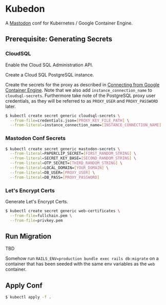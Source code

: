 # Kubedon

A [Mastodon](https://github.com/tootsuite/mastodon) conf for Kubernetes / Google Container Engine.

## Prerequisite: Generating Secrets

### CloudSQL

Enable the Cloud SQL Administration API.

Create a Cloud SQL PostgreSQL instance.

Create the secrets for the proxy as described in [Connecting from Google Container Engine](https://cloud.google.com/sql/docs/postgres/connect-container-engine). Note that we also add `instance_connection_name` to `cloudsql-secrets`. Furthermore take note of the PostgreSQL proxy user credentials, as they will be referred to as `PROXY_USER` and `PROXY_PASSWORD` later.

```sh
$ kubectl create secret generic cloudsql-secrets \
  --from-file=credentials.json=[PROXY_KEY_FILE_PATH] \
  --from-literal=instance_connection_name=[INSTANCE_CONNECTION_NAME]
```

### Mastodon Conf Secrets

```sh
$ kubectl create secret generic mastodon-secrets \
  --from-literal=PAPERCLIP_SECRET=[FIRST_RANDOM_STRING] \
  --from-literal=SECRET_KEY_BASE=[SECOND_RANDOM_STRING] \
  --from-literal=OTP_SECRET=[THIRD_RANDOM_STRING] \
  --from-literal=LOCAL_DOMAIN=[YOUR_DOMAIN] \
  --from-literal=DB_USER=[PROXY_USER] \
  --from-literal=DB_PASS=[PROXY_PASSWORD]
```

### Let's Encrypt Certs

Generate Let's Encrypt Certs.

```sh
$ kubectl create secret generic web-certificates \
  --from-file=fullchain.pem \
  --from-file=privkey.pem
```

## Run Migration

TBD

Somehow run `RAILS_ENV=production bundle exec rails db:migrate` on a container that has been seeded with the same env variables as the `web` container.

## Apply Conf

```sh
$ kubectl apply -f .
```
